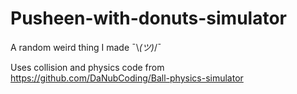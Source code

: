 # Pusheen-with-donuts-simulator

A random weird thing I made ¯\\_(ツ)_/¯

Uses collision and physics code from https://github.com/DaNubCoding/Ball-physics-simulator
